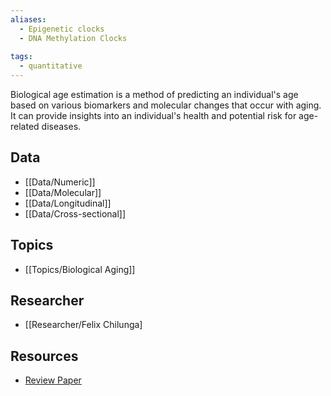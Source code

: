 ```yaml
---
aliases:
  - Epigenetic clocks
  - DNA Methylation Clocks
 
tags:
  - quantitative 
---
```

Biological age estimation is a method of predicting an individual's age based on various biomarkers and molecular changes that occur with aging. It can provide insights into an individual's health and potential risk for age-related diseases.

## Data

 - [[Data/Numeric]]
 - [[Data/Molecular]]
 - [[Data/Longitudinal]]
 - [[Data/Cross-sectional]]


## Topics

  - [[Topics/Biological Aging]]

## Researcher

  - [[Researcher/Felix Chilunga]

## Resources

  - [Review Paper](https://onlinelibrary.wiley.com/doi/full/10.1002/ajhb.23488?casa_token=fXya-9F6E4wAAAAA%3AKAI1GL6HYyP1UJJlL-_a70duM2hSAfKHOSxSCFHG5RZt0qOlFAGohNLQXh1TNeR367cEW-Q-XkJb4cv1)

